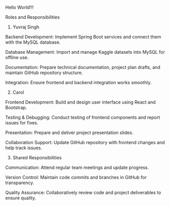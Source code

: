 Hello World!!!


Roles and Responsibilities

1. Yuvraj Singh

Backend Development: Implement Spring Boot services and connect them with the MySQL database.

Database Management: Import and manage Kaggle datasets into MySQL for offline use.

Documentation: Prepare technical documentation, project plan drafts, and maintain GitHub repository structure.

Integration: Ensure frontend and backend integration works smoothly.

2. Carol

Frontend Development: Build and design user interface using React and Bootstrap.

Testing & Debugging: Conduct testing of frontend components and report issues for fixes.

Presentation: Prepare and deliver project presentation slides.

Collaboration Support: Update GitHub repository with frontend changes and help track issues.

3. Shared Responsibilities

Communication: Attend regular team meetings and update progress.

Version Control: Maintain code commits and branches in GitHub for transparency.

Quality Assurance: Collaboratively review code and project deliverables to ensure quality.

